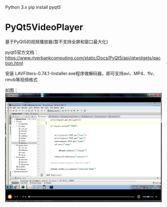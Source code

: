 Python 3.x
pip install pyqt5

# PyQt5VideoPlayer
基于PyQt5的视频播放器(暂不支持全屏和窗口最大化)

pyqt5官方文档：
https://www.riverbankcomputing.com/static/Docs/PyQt5/api/qtwidgets/qaction.html


安装 LAVFilters-0.74.1-Installer.exe程序做解码器，即可支持avi、MP4、flv、rmvb等视频格式

如图：
![image](https://github.com/Mr-hongji/PyQt5VideoPlayer/blob/master/images/videoplayer.jpg)
